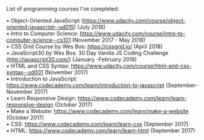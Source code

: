 List of programming courses I've completed:

•	Object-Oriented JavaScript (https://www.udacity.com/course/object-oriented-javascript--ud015) (July 2018)  
•	Intro to Computer Science: https://www.udacity.com/course/intro-to-computer-science--cs101 (November 2017 - May 2018)  
•	CSS Grid Course by Wes Bos: https://cssgrid.io/ (April 2018)  
•	JavaScript30 by Wes Bos: 30 Day Vanilla JS Coding Challenge (http://javascript30.com/) (January -February 2018)  
•	HTML and CSS Syntax: https://www.udacity.com/course/html-and-css-syntax--ud001  (November 2017)  
•	Introduction to JavaScript: https://www.codecademy.com/learn/introduction-to-javascript  (September-November 2017)  
•	Learn Responsive Design: https://www.codecademy.com/learn/learn-responsive-design  (October 2017)  
•	Make a Website: https://www.codecademy.com/learn/make-a-website  (October 2017)  
•	CSS: https://www.codecademy.com/learn/learn-css  (September 2017)  
•	HTML: https://www.codecademy.com/learn/learn-html  (September 2017)  
